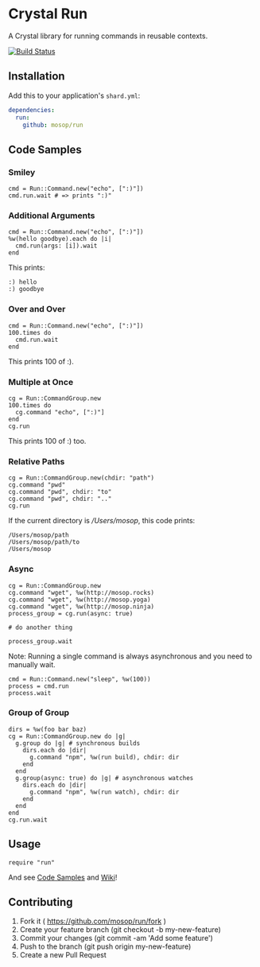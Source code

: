 # Crystal Run

A Crystal library for running commands in reusable contexts.

[![Build Status](https://travis-ci.org/mosop/run.svg?branch=master)](https://travis-ci.org/mosop/run)

## Installation

Add this to your application's `shard.yml`:

```yaml
dependencies:
  run:
    github: mosop/run
```

<a name="code_samples"></a>

## Code Samples

### Smiley

```crystal
cmd = Run::Command.new("echo", [":)"])
cmd.run.wait # => prints ":)"
```

### Additional Arguments

```crystal
cmd = Run::Command.new("echo", [":)"])
%w(hello goodbye).each do |i|
  cmd.run(args: [i]).wait
end
```

This prints:

```
:) hello
:) goodbye
```

### Over and Over

```crystal
cmd = Run::Command.new("echo", [":)"])
100.times do
  cmd.run.wait
end
```

This prints 100 of :).

### Multiple at Once

```crystal
cg = Run::CommandGroup.new
100.times do
  cg.command "echo", [":)"]
end
cg.run
```

This prints 100 of :) too.

### Relative Paths

```crystal
cg = Run::CommandGroup.new(chdir: "path")
cg.command "pwd"
cg.command "pwd", chdir: "to"
cg.command "pwd", chdir: ".."
cg.run
```

If the current directory is */Users/mosop*, this code prints:

```
/Users/mosop/path
/Users/mosop/path/to
/Users/mosop
```

### Async

```crystal
cg = Run::CommandGroup.new
cg.command "wget", %w(http://mosop.rocks)
cg.command "wget", %w(http://mosop.yoga)
cg.command "wget", %w(http://mosop.ninja)
process_group = cg.run(async: true)

# do another thing

process_group.wait
```

Note: Running a single command is always asynchronous and you need to manually wait.

```crystal
cmd = Run::Command.new("sleep", %w(100))
process = cmd.run
process.wait
```

### Group of Group

```crystal
dirs = %w(foo bar baz)
cg = Run::CommandGroup.new do |g|
  g.group do |g| # synchronous builds
    dirs.each do |dir|
      g.command "npm", %w(run build), chdir: dir
    end
  end
  g.group(async: true) do |g| # asynchronous watches
    dirs.each do |dir|
      g.command "npm", %w(run watch), chdir: dir
    end
  end
end
cg.run.wait
```

## Usage

```crystal
require "run"
```

And see [Code Samples](#code_samples) and [Wiki](https://github.com/mosop/run/wiki)!

## Contributing

1. Fork it ( https://github.com/mosop/run/fork )
2. Create your feature branch (git checkout -b my-new-feature)
3. Commit your changes (git commit -am 'Add some feature')
4. Push to the branch (git push origin my-new-feature)
5. Create a new Pull Request
